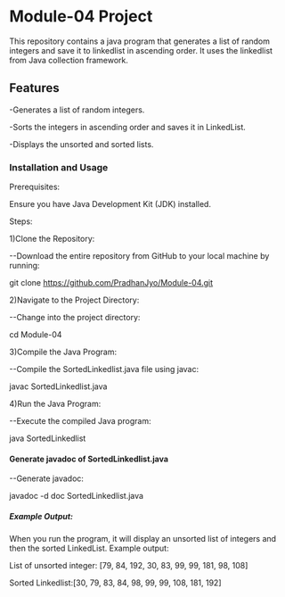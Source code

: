 # Module-04 Project 
This repository contains a java program that generates a list of random integers and save it to linkedlist in ascending order. It uses the linkedlist from Java collection framework.

## Features
-Generates a list of random integers.

-Sorts the integers in ascending order and saves it in LinkedList.

-Displays the unsorted and sorted lists.


### Installation and Usage
Prerequisites:

Ensure you have Java Development Kit (JDK) installed.

Steps:

1)Clone the Repository:

--Download the entire repository from GitHub to your local machine by running:

 git clone https://github.com/PradhanJyo/Module-04.git

2)Navigate to the Project Directory:

--Change into the project directory:

 cd Module-04

3)Compile the Java Program:

--Compile the SortedLinkedlist.java file using javac:

 javac SortedLinkedlist.java

 4)Run the Java Program:

 --Execute the compiled Java program:

 java SortedLinkedlist
 
#### Generate javadoc of SortedLinkedlist.java

--Generate javadoc:

javadoc -d doc SortedLinkedlist.java

##### Example Output:

When you run the program, it will display an unsorted list of integers and then the sorted LinkedList. Example output:

List of unsorted integer: [79, 84, 192, 30, 83, 99, 99, 181, 98, 108]

Sorted Linkedlist:[30, 79, 83, 84, 98, 99, 99, 108, 181, 192]



